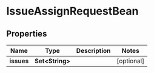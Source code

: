 

# IssueAssignRequestBean


## Properties

| Name | Type | Description | Notes |
|------------ | ------------- | ------------- | -------------|
|**issues** | **Set&lt;String&gt;** |  |  [optional] |



